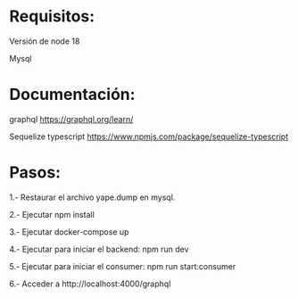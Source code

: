 # Requisitos:
Versión de node 18

Mysql

# Documentación:

graphql https://graphql.org/learn/

Sequelize typescript https://www.npmjs.com/package/sequelize-typescript


# Pasos:

1.- Restaurar el archivo yape.dump en mysql.

2.- Ejecutar npm install

3.- Ejecutar docker-compose up

4.- Ejecutar para iniciar el backend: npm run dev

5.- Ejecutar para iniciar el consumer: npm run start:consumer

6.- Acceder a http://localhost:4000/graphql
